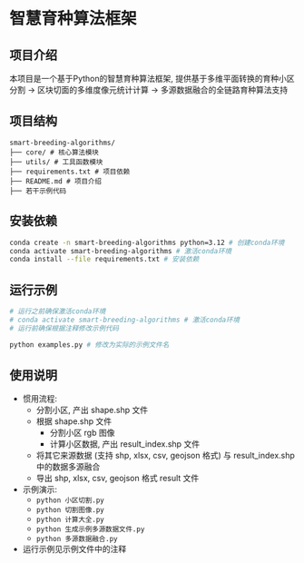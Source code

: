 # 智慧育种算法框架

## 项目介绍

本项目是一个基于Python的智慧育种算法框架, 提供基于多维平面转换的育种小区分割 -> 区块切面的多维度像元统计计算 -> 多源数据融合的全链路育种算法支持

## 项目结构

```text
smart-breeding-algorithms/
├── core/ # 核心算法模块
├── utils/ # 工具函数模块
├── requirements.txt # 项目依赖
├── README.md # 项目介绍
├── 若干示例代码
```

## 安装依赖

```bash
conda create -n smart-breeding-algorithms python=3.12 # 创建conda环境
conda activate smart-breeding-algorithms # 激活conda环境
conda install --file requirements.txt # 安装依赖
```

## 运行示例

```bash
# 运行之前确保激活conda环境
# conda activate smart-breeding-algorithms # 激活conda环境
# 运行前确保根据注释修改示例代码

python examples.py # 修改为实际的示例文件名
```

## 使用说明

- 惯用流程:
    - 分割小区, 产出 shape.shp 文件
    - 根据 shape.shp 文件
        - 分割小区 rgb 图像
        - 计算小区数据, 产出 result_index.shp 文件
    - 将其它来源数据 (支持 shp, xlsx, csv, geojson 格式) 与 result_index.shp 中的数据多源融合
    - 导出 shp, xlsx, csv, geojson 格式 result 文件
- 示例演示:
    - `python 小区切割.py`
    - `python 切割图像.py`
    - `python 计算大全.py`
    - `python 生成示例多源数据文件.py`
    - `python 多源数据融合.py`
- 运行示例见示例文件中的注释
